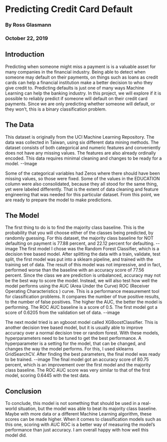 # Predicting Credit Card Default
### By Ross Glasmann
### October 22, 2019

## Introduction
Predicting when someone might miss a payment is is a valuable asset for many companies in the financial industry. Being able to detect when someone may default on their payments, on things such as loans as credit cards can help a financial institution make a better decision to who they give credit to. Predicting defaults is just one of many ways Machine Learning can help the banking industry. In this project, we will explore if it is possible to reliably predict if someone will default on their credit card payments. Since we are only predicting whether someone will default, or they won’t, this is a binary classification problem.  
## The Data

This dataset is originally from the UCI Machine Learning Repository. The data was collected in Taiwan, using six different data mining methods. The dataset consists of both categorical and numeric features and conveniently does not have any missing values.  The features are also already ordinally encoded. This data requires minimal cleaning and changes to be ready for a model. 
--Image

Some of the categorical variables had Zeros where there should have been missing values, so those were fixed. Some of the values in the EDUCATION column were also consolidated, because they all stood for the same thing, yet were labeled differently. That is the extent of data cleaning and feature engineering that was needed for this particular dataset. From this point, we are ready to prepare the model to make predictions.

## The Model

The first thing to do is to find the majority class baseline. This is the probability that you will choose either of the classes being predicted, by randomly guessing. For this dataset, the majority class baseline for NOT defaulting on payment is 77.88 percent, and 22.12 percent for defaulting. 
--image
The first model I chose was the Random Forest Classifier, which is a decision tree based model. After splitting the data with a train, validate, test split, the first model was put into a sklearn pipeline, and trained with the training set of data. The result of this model was not impressive, and in fact, performed worse than the baseline with an accuracy score of 77.56 percent. Since the class we are prediction is unbalanced, accuracy may not be the best way to score the model. Instead, we will also test how well the model performs using the AUC (Area Under the Curve) ROC (Receiver Operating Characteristics ) curve. This is a performance measurement tool for classification problems. It compares the number of true positive results, to the number of false positives. The higher the AUC, the better the model is performing. The ROC AUC baseline is a score of 0.5. The first model got a score of 0.6205 from the validation set of data. 
--image

The next model tried is an xgboost model called XGBoostClassifier. This is another decision tree based model, but it is usually able to improve accuracy over a normal decision tree or random forest. With these models, hyperparameters need to be tuned to get the best performance. A hyperparameter is a setting for the model, that can be changed, and changes the way the model performs. For this, I used sklearns GridSearchCV. After finding the best parameters, the final model was ready to be trained. 
--image
The final model got an accuracy score of 80.75 percent, which is an improvement over the first model and the majority class baseline. The ROC AUC score was very similar to that of the first model, scoring 0.6445 with the test data. 

## Conclusion

To conclude, this model is not something that should be used in a real-world situation, but the model was able to beat its majority class baseline. Maybe with more data or a different Machine Learning algorithm, these scores can be made higher. When it comes to classification models such as this one, scoring with AUC ROC is a better way of measuring the model’s performance than just accuracy. I am overall happy with how well this model did.
